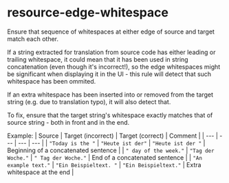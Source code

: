 # resource-edge-whitespace

Ensure that sequence of whitespaces at either edge of source and target match each other.

If a string extracted for translation from source code has either leading or trailing whitespace, it could mean that it has been used in string concatenation (even though it's incorrect!), so the edge whitespaces might be significant when displaying it in the UI - this rule will detect that such whitespace has been ommited.

If an extra whitespace has been inserted into or removed from the target string (e.g. due to translation typo), it will also detect that.

To fix, ensure that the target string's whitespace exactly matches that of source string - both in front and in the end.

Example:
| Source | Target (incorrect) | Target (correct) | Comment |
| --- | --- | --- | --- |
| `"Today is the "` | `"Heute ist der"` | `"Heute ist der "` | Beginning of a concatenated sentence |
| `" day of the week."` | `"Tag der Woche."` | `" Tag der Woche."` | End of a concatenated sentence |
| `"An example text."` | `"Ein Beispieltext. "` | `"Ein Beispieltext."` | Extra whitespace at the end |
